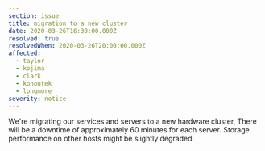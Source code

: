 ```yaml
---
section: issue
title: migration to a new cluster
date: 2020-03-26T16:30:00.000Z
resolved: true
resolvedWhen: 2020-03-26T20:00:00.000Z
affected:
  - taylor
  - kojima
  - clark
  - kohoutek
  - longmore
severity: notice
---
```

We're migrating our services and servers to a new hardware cluster, There will be a downtime of approximately 60 minutes for each server. Storage performance on other hosts might be slightly degraded.
